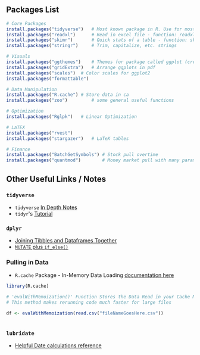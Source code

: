 ## Packages List
```r
# Core Packages
install.packages("tidyverse")   # Most known package in R. Use for most functions. You will see "dplyr" some places, this packages has dplyr. Use it as much as possible
install.packages("readxl")      # Read in excel file - function: readxl(pathOfFileHere)
install.packages("skimr")		# Quick stats of a table - function: skim(tableNameHere)
install.packages("stringr")		# Trim, capitalize, etc. strings

# Visuals 
install.packages("ggthemes")    # Themes for package called ggplot (create visuals)
install.packages("gridExtra")	# Arrange ggplots in pdf
install.packages("scales")	# Color scales for ggplot2
install.packages("formattable")

# Data Manipulation
install.packages("R.cache")	# Store data in ca
install.packages("zoo")         # some general useful functions

# Optimization
install.packages("Rglpk")	# Linear Optimization

# LaTEX
install.packages("rvest")		
install.packages("stargazer")	# LaTeX tables

# Finance
install.packages("BatchGetSymbols")	# Stock pull overtime
install.packages("quantmod")		# Money market pull with many parameters
```

## Other Useful Links / Notes

### `tidyverse`
* `tidyverse` [In Depth Notes](https://raw.githack.com/uo-ec607/lectures/master/05-tidyverse/html_document/05-tidyverse.html#tidyverse_basics)
* `tidyr`'s [Tutorial](https://cran.r-project.org/web/packages/tidyr/vignettes/tidy-data.html) 


### `dplyr`
* [Joining Tibbles and Dataframes Together](https://rpubs.com/williamsurles/293454) 
* [`MUTATE` plus `if_else()`](https://rstudio-pubs-static.s3.amazonaws.com/116317_e6922e81e72e4e3f83995485ce686c14.html#/5)

### Pulling in Data
* `R.cache` Package - In-Memory Data Loading [documentation here](https://cran.r-project.org/web/packages/R.cache/R.cache.pdf)

```r
library(R.cache)

# 'evalWithMemoization()' Function Stores the Data Read in your Cache Memory
# This method makes rerunning code much faster for large files

df <- evalWithMemoization(read.csv("fileNameGoesHere.csv"))
	
````

### `lubridate`
* [Helpful Date calculations reference](https://bookdown.org/Tazinho/Tidyverse-Cookbook/dates-and-times.html) 
